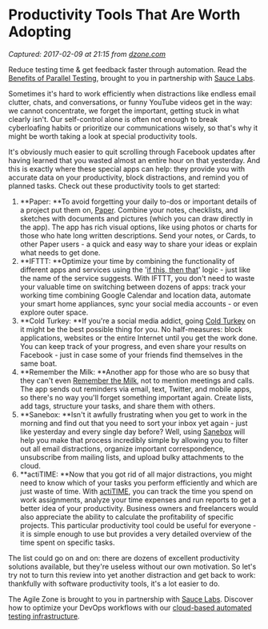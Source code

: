 # Productivity Tools That Are Worth Adopting

_Captured: 2017-02-09 at 21:15 from [dzone.com](https://dzone.com/articles/productivity-tools-that-are-worth-adopting?edition=267886&utm_source=Daily%20Digest&utm_medium=email&utm_campaign=dd%202017-02-09)_

Reduce testing time & get feedback faster through automation. Read the [Benefits of Parallel Testing](https://dzone.com/go?i=124039&u=http%3A%2F%2Finfo.saucelabs.com%2Fpaper-benefits-of-parallel-testing.html%3Futm_campaign%3Dparalleltestingwp%26utm_medium%3Dtextlink%26utm_source%3Ddzone-agile), brought to you in partnership with [Sauce Labs](https://dzone.com/go?i=124039&u=http%3A%2F%2Finfo.saucelabs.com%2Fpaper-benefits-of-parallel-testing.html%3Futm_campaign%3Dparalleltestingwp%26utm_medium%3Dtextlink%26utm_source%3Ddzone-agile).

Sometimes it's hard to work efficiently when distractions like endless email clutter, chats, and conversations, or funny YouTube videos get in the way: we cannot concentrate, we forget the important, getting stuck in what clearly isn't. Our self-control alone is often not enough to break cyberloafing habits or prioritize our communications wisely, so that's why it might be worth taking a look at special productivity tools.

It's obviously much easier to quit scrolling through Facebook updates after having learned that you wasted almost an entire hour on that yesterday. And this is exactly where these special apps can help: they provide you with accurate data on your productivity, block distractions, and remind you of planned tasks. Check out these productivity tools to get started:

  1. **Paper: **To avoid forgetting your daily to-dos or important details of a project put them on, [Paper](http://www.fiftythree.com/). Combine your notes, checklists, and sketches with documents and pictures (which you can draw directly in the app). The app has rich visual options, like using photos or charts for those who hate long written descriptions. Send your notes, or Cards, to other Paper users - a quick and easy way to share your ideas or explain what needs to get done.
  2. **IFTTT: **Optimize your time by combining the functionality of different apps and services using the '[if this, then that](https://ifttt.com/)' logic - just like the name of the service suggests. With IFTTT, you don't need to waste your valuable time on switching between dozens of apps: track your working time combining Google Calendar and location data, automate your smart home appliances, sync your social media accounts - or even explore outer space.
  3. **Cold Turkey: **If you're a social media addict, going [Сold Turkey](https://getcoldturkey.com/) on it might be the best possible thing for you. No half-measures: block applications, websites or the entire Internet until you get the work done. You can keep track of your progress, and even share your results on Facebook - just in case some of your friends find themselves in the same boat.
  4. **Remember the Milk: **Another app for those who are so busy that they can't even [Remember the Milk](https://www.rememberthemilk.com/), not to mention meetings and calls. The app sends out reminders via email, text, Twitter, and mobile apps, so there's no way you'll forget something important again. Create lists, add tags, structure your tasks, and share them with others.
  5. **Sanebox: **Isn't it awfully frustrating when you get to work in the morning and find out that you need to sort your inbox yet again - just like yesterday and every single day before? Well, using [Sanebox](https://www.sanebox.com/) will help you make that process incredibly simple by allowing you to filter out all email distractions, organize important correspondence, unsubscribe from mailing lists, and upload bulky attachments to the cloud.
  6. **actiTIME: **Now that you got rid of all major distractions, you might need to know which of your tasks you perform efficiently and which are just waste of time. With [actiTIME](https://www.actitime.com/), you can track the time you spend on work assignments, analyze your time expenses and run reports to get a better idea of your productivity. Business owners and freelancers would also appreciate the ability to calculate the profitability of specific projects. This particular productivity tool could be useful for everyone - it is simple enough to use but provides a very detailed overview of the time spent on specific tasks.

The list could go on and on: there are dozens of excellent productivity solutions available, but they're useless without our own motivation. So let's try not to turn this review into yet another distraction and get back to work: thankfully with software productivity tools, it's a lot easier to do.

The Agile Zone is brought to you in partnership with [Sauce Labs](https://dzone.com/go?i=121022&u=http%3A%2F%2Finfo.saucelabs.com%2FHow-to-Get-the-Most-out-of-CICD-Workflow.html%3Futm_campaign%3Ddevops%2Bwp%26utm_medium%3Dtextlink%26utm_source%3Ddzone-agile). Discover how to optimize your DevOps workflows with our [cloud-based automated testing infrastructure](https://dzone.com/go?i=121022&u=http%3A%2F%2Finfo.saucelabs.com%2FHow-to-Get-the-Most-out-of-CICD-Workflow.html%3Futm_campaign%3Ddevops%2Bwp%26utm_medium%3Dtextlink%26utm_source%3Ddzone-agile).
